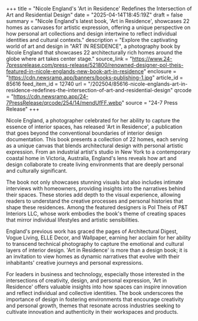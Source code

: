 +++
title = "Nicole England's 'Art in Residence' Redefines the Intersection of Art and Residential Design"
date = "2025-04-14T18:45:19Z"
draft = false
summary = "Nicole England's latest book, 'Art in Residence', showcases 22 homes as canvases for artistic expression, offering a unique perspective on how personal art collections and design intertwine to reflect individual identities and cultural contexts."
description = "Explore the captivating world of art and design in \"ART IN RESIDENCE\", a photography book by Nicole England that showcases 22 architecturally rich homes around the globe where art takes center stage."
source_link = "https://www.24-7pressrelease.com/press-release/521800/renowned-designer-pol-theis-featured-in-nicole-englands-new-book-art-in-residence"
enclosure = "https://cdn.newsramp.app/banners/books-publishing-1.jpg"
article_id = 85616
feed_item_id = 12740
url = "/202504/85616-nicole-englands-art-in-residence-redefines-the-intersection-of-art-and-residential-design"
qrcode = "https://cdn.newsramp.app/24-7PressRelease/qrcode/254/14/mendUfFF.webp"
source = "24-7 Press Release"
+++

<p>Nicole England, a photographer celebrated for her ability to capture the essence of interior spaces, has released 'Art in Residence', a publication that goes beyond the conventional boundaries of interior design documentation. This book presents a collection of 22 homes, each serving as a unique canvas that blends architectural design with personal artistic expression. From an industrial artist's studio in New York to a contemporary coastal home in Victoria, Australia, England's lens reveals how art and design collaborate to create living environments that are deeply personal and culturally significant.</p><p>The book not only showcases stunning visuals but also includes intimate interviews with homeowners, providing insights into the narratives behind their spaces. These stories add depth to the visual experience, allowing readers to understand the creative processes and personal histories that shape these residences. Among the featured designers is Pol Theis of P&T Interiors LLC, whose work embodies the book's theme of creating spaces that mirror individual lifestyles and artistic sensibilities.</p><p>England's previous work has graced the pages of Architectural Digest, Vogue Living, ELLE Decor, and Wallpaper, earning her acclaim for her ability to transcend technical photography to capture the emotional and cultural layers of interior design. 'Art in Residence' is more than a design book; it is an invitation to view homes as dynamic narratives that evolve with their inhabitants' creative journeys and personal expressions.</p><p>For leaders in business and technology, especially those interested in the intersections of creativity, design, and personal expression, 'Art in Residence' offers valuable insights into how spaces can inspire innovation and reflect individual and collective identities. The book underscores the importance of design in fostering environments that encourage creativity and personal growth, themes that resonate across industries seeking to cultivate innovation and authenticity in their workspaces and products.</p>